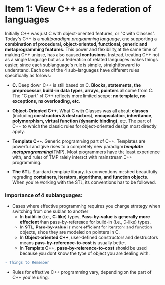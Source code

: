 # Item 1: View C++ as a federation of languages

Initially C++ was just C with object-oriented features, or "C with Classes". Today's C++ is a *multiparadigm programming language*, one supporting a **combination of procedural, object-oriented, functional, generic and metaprogramming features**. This power and flexibility,at the same time of making C++ unique, has also caused **confusions**. Instead, treating C++ not as a single language but as a federation of related languages makes things easier, since each sublanguage's rule is simple, straightforward to understand. Each one of the 4 sub-languages have different rules specifically as follows:

* **C.** Deep down C++ is still based on C. **Blocks, statements, the preprocessor, build-in data types, arrays, pointers** all come from C. The "C part" of C++ reflects more limited scope: **no template, no exceptions, no overloading, etc**.

* **Object-Oriented C++.** What C with Classes was all about: **classes** (including **constructors & destructors**), **encapsulation, inheritance, polymorphism, virtual function (dynamic binding)**, etc. The part of C++ to which the classic rules for object-oriented design most directly apply. 

* **Template C++**. Generic programming part of C++. Templates are powerful and give rises to a completely new paradigm ***template metaprogramming***(TMP). Most programmers have the least experience with, and rules of TMP ralely interact with mainstream C++ programming.

* **The STL.** Standard template library. Its conventions meshed beautifully regrading **containers, iterators, algorithms, and function objects**. When you're working with the STL, its conventions has to be followed.  

### Importance of 4 sublanguages: 
* Cases where effective programming requires you change strategy when switching from one sublan to another
  * In **build-in** (i.e., **C-like**) types, **Pass-by-value** is **generally more effecient** than pass-by-reference for build-in (i.e., C-like) types. 
  * In **STL**,  **Pass-by-value** is more efficient for iterators and function objects, since they are modeled on pointers in C.
  * In **Object-oriented C++**, user-defined constructors and destructors means **pass-by-reference-to-cost** is usually better. 
  * In **Template C++**, **pass-by-reference-to-cost** should be used because you dont know the type of object you are dealing with.

```diff
- Things to Remember
```
* Rules for effective C++ programming vary, depending on the part of C++ you're using. 
